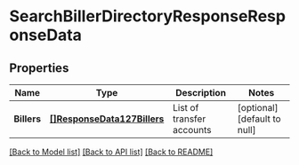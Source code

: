 # SearchBillerDirectoryResponseResponseData

## Properties
Name | Type | Description | Notes
------------ | ------------- | ------------- | -------------
**Billers** | [**[]ResponseData127Billers**](ResponseData127_billers.md) | List of transfer accounts | [optional] [default to null]

[[Back to Model list]](../README.md#documentation-for-models) [[Back to API list]](../README.md#documentation-for-api-endpoints) [[Back to README]](../README.md)

